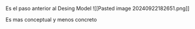 Es el paso anterior al Desing Model
![[Pasted image 20240922182651.png]]

Es mas conceptual y menos concreto